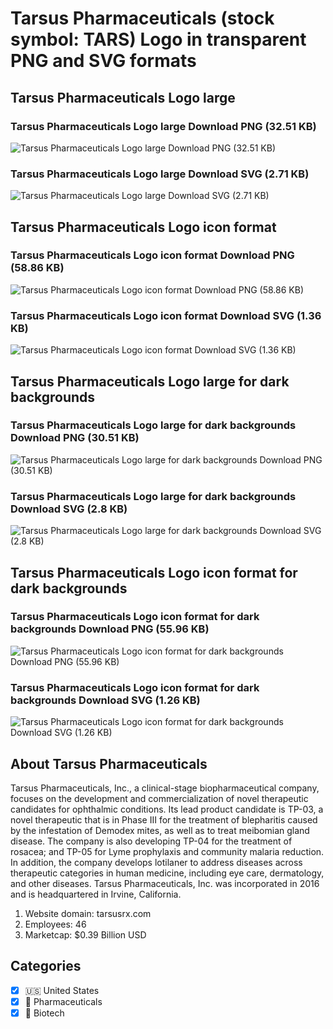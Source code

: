 # Tarsus Pharmaceuticals (stock symbol: TARS) Logo in transparent PNG and SVG formats

## Tarsus Pharmaceuticals Logo large

### Tarsus Pharmaceuticals Logo large Download PNG (32.51 KB)

![Tarsus Pharmaceuticals Logo large Download PNG (32.51 KB)](/img/orig/TARS_BIG-793e92cc.png)

### Tarsus Pharmaceuticals Logo large Download SVG (2.71 KB)

![Tarsus Pharmaceuticals Logo large Download SVG (2.71 KB)](/img/orig/TARS_BIG-71b68599.svg)

## Tarsus Pharmaceuticals Logo icon format

### Tarsus Pharmaceuticals Logo icon format Download PNG (58.86 KB)

![Tarsus Pharmaceuticals Logo icon format Download PNG (58.86 KB)](/img/orig/TARS-00152d44.png)

### Tarsus Pharmaceuticals Logo icon format Download SVG (1.36 KB)

![Tarsus Pharmaceuticals Logo icon format Download SVG (1.36 KB)](/img/orig/TARS-1819f1d7.svg)

## Tarsus Pharmaceuticals Logo large for dark backgrounds

### Tarsus Pharmaceuticals Logo large for dark backgrounds Download PNG (30.51 KB)

![Tarsus Pharmaceuticals Logo large for dark backgrounds Download PNG (30.51 KB)](/img/orig/TARS_BIG.D-e17bb0a1.png)

### Tarsus Pharmaceuticals Logo large for dark backgrounds Download SVG (2.8 KB)

![Tarsus Pharmaceuticals Logo large for dark backgrounds Download SVG (2.8 KB)](/img/orig/TARS_BIG.D-7af08145.svg)

## Tarsus Pharmaceuticals Logo icon format for dark backgrounds

### Tarsus Pharmaceuticals Logo icon format for dark backgrounds Download PNG (55.96 KB)

![Tarsus Pharmaceuticals Logo icon format for dark backgrounds Download PNG (55.96 KB)](/img/orig/TARS.D-c2ff3984.png)

### Tarsus Pharmaceuticals Logo icon format for dark backgrounds Download SVG (1.26 KB)

![Tarsus Pharmaceuticals Logo icon format for dark backgrounds Download SVG (1.26 KB)](/img/orig/TARS.D-9cd7a41d.svg)

## About Tarsus Pharmaceuticals

Tarsus Pharmaceuticals, Inc., a clinical-stage biopharmaceutical company, focuses on the development and commercialization of novel therapeutic candidates for ophthalmic conditions. Its lead product candidate is TP-03, a novel therapeutic that is in Phase III for the treatment of blepharitis caused by the infestation of Demodex mites, as well as to treat meibomian gland disease. The company is also developing TP-04 for the treatment of rosacea; and TP-05 for Lyme prophylaxis and community malaria reduction. In addition, the company develops lotilaner to address diseases across therapeutic categories in human medicine, including eye care, dermatology, and other diseases. Tarsus Pharmaceuticals, Inc. was incorporated in 2016 and is headquartered in Irvine, California.

1. Website domain: tarsusrx.com
2. Employees: 46
3. Marketcap: $0.39 Billion USD


## Categories
- [x] 🇺🇸 United States
- [x] 💊 Pharmaceuticals
- [x] 🧬 Biotech
